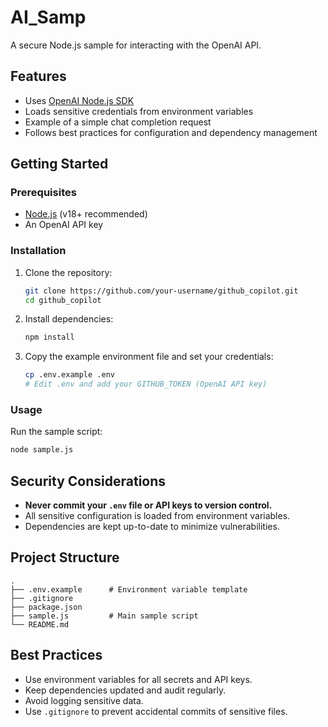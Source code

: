 # AI_Samp

A secure Node.js sample for interacting with the OpenAI API.

## Features

- Uses [OpenAI Node.js SDK](https://www.npmjs.com/package/openai)
- Loads sensitive credentials from environment variables
- Example of a simple chat completion request
- Follows best practices for configuration and dependency management

## Getting Started

### Prerequisites

- [Node.js](https://nodejs.org/) (v18+ recommended)
- An OpenAI API key

### Installation

1. Clone the repository:
   ```sh
   git clone https://github.com/your-username/github_copilot.git
   cd github_copilot
   ```

2. Install dependencies:
   ```sh
   npm install
   ```

3. Copy the example environment file and set your credentials:
   ```sh
   cp .env.example .env
   # Edit .env and add your GITHUB_TOKEN (OpenAI API key)
   ```

### Usage

Run the sample script:

```sh
node sample.js
```

## Security Considerations

- **Never commit your `.env` file or API keys to version control.**
- All sensitive configuration is loaded from environment variables.
- Dependencies are kept up-to-date to minimize vulnerabilities.

## Project Structure

```
.
├── .env.example      # Environment variable template
├── .gitignore
├── package.json
├── sample.js         # Main sample script
└── README.md
```

## Best Practices

- Use environment variables for all secrets and API keys.
- Keep dependencies updated and audit regularly.
- Avoid logging sensitive data.
- Use `.gitignore` to prevent accidental commits of sensitive files.
